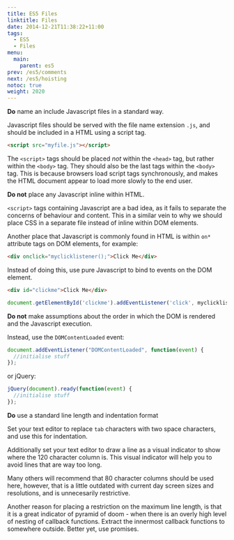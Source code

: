 ```yaml
---
title: ES5 Files
linktitle: Files
date: 2014-12-21T11:38:22+11:00
tags:
  - ES5
  - Files
menu:
  main:
    parent: es5
prev: /es5/comments
next: /es5/hoisting
notoc: true
weight: 2020
---
```


**Do** name an include Javascript files in a standard way.

Javascript files should be served with the file name extension `.js`,
and should be included in a HTML using a script tag.

```html
<script src="myfile.js"></script>
```

The `<script>` tags should be placed *not* within the `<head>` tag,
but rather within the `<body>` tag.
They should also be the last tags within the `<body>` tag.
This is because browsers load script tags synchronously,
and makes the HTML document appear to load more slowly to the end user.

**Do not** place any Javascript inline within HTML.

`<script>` tags containing Javascript are a bad idea,
as it fails to separate the concerns of behaviour and content.
This in a similar vein to why we should place CSS in a separate
file instead of inline within DOM elements.

Another place that Javascript is commonly found in HTML
is within `on*` attribute tags on DOM elements,
for example:

```html
<div onclick="myclicklistener();">Click Me</div>
```

Instead of doing this, use pure Javascript to bind to events on the DOM element.

```html
<div id="clickme">Click Me</div>
```

```javascript
document.getElementById('clickme').addEventListener('click', myclicklistener);
```

**Do not** make assumptions about the order in which the DOM is rendered
and the Javascript execution.

Instead, use the `DOMContentLoaded` event:

```javascript
document.addEventListener("DOMContentLoaded", function(event) { 
  //initialise stuff
});
```

or jQuery:

```javascript
jQuery(document).ready(function(event) { 
  //initialise stuff
});
```

**Do** use a standard line length and indentation format

Set your text editor to replace `tab` characters with two space characters,
and use this for indentation.

Additionally set your text editor to draw a line as a visual indicator
to show where the 120 character column is.
This visual indicator will help you to avoid lines that are way too long.

Many others will recommend that 80 character columns should be used here,
however, that is a little outdated with current day screen sizes and resolutions,
and is unnecesarily restrictive.

Another reason for placing a restriction on the maximum line length,
is that it is a great indicator of pyramid of doom -
when there is an overly high level of nesting of callback functions.
Extract the innermost callback functions to somewhere outside.
Better yet, use promises.

